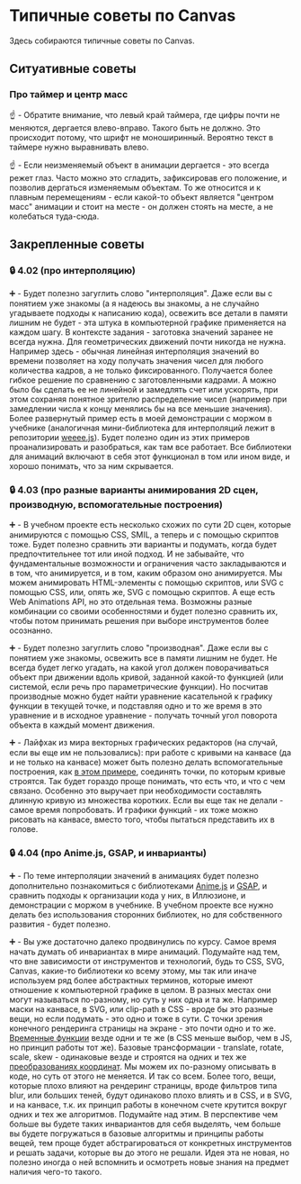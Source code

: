 # Типичные советы по Canvas


Здесь собираются типичные советы по Canvas.


## Ситуативные советы


### Про таймер и центр масс

:point_up: - Обратите внимание, что левый край таймера, где цифры почти не меняются, дергается влево-вправо. Такого быть не должно. Это происходит потому, что шрифт не моноширинный. Вероятно текст в таймере нужно выравнивать влево.

:point_up: - Если неизменяемый объект в анимации дергается - это всегда режет глаз. Часто можно это сгладить, зафиксировав его положение, и позволив дергаться изменяемым объектам. То же относится и к плавным перемещениям - если какой-то объект является "центром масс" анимации и стоит на месте - он должен стоять на месте, а не колебаться туда-сюда.


## Закрепленные советы


### :lock: 4.02 (про интерполяцию)

:heavy_plus_sign: - Будет полезно загуглить слово "интерполяция". Даже если вы с понятием уже знакомы (а я надеюсь вы знакомы, а не случайно угадываете подходы к написанию кода), освежить все детали в памяти лишним не будет - эта штука в компьютерной графике применяется на каждом шагу. В контексте задания - заготовка значений заранее не всегда нужна. Для геометрических движений почти никогда не нужна. Например здесь - обычная линейная интерполяция значений во времени позволяет на ходу получать значения чисел для любого количества кадров, а не только фиксированного. Получается более гибкое решение по сравнению с заготовленными кадрами. А можно было бы сделать ее не линейной и замедлять счет или ускорять, при этом сохраняя понятное зрителю распределение чисел (например при замедлении числа к концу менялись бы на все меньшие значения). Более развернутый пример есть в моей демонстрации с моржом в учебнике (аналогичная мини-библиотека для интерполяций лежит в репозитории [weeee.js](https://github.com/sfi0zy/weeee)). Будет полезно один из этих примеров проанализировать и разобраться, как там все работает. Все библиотеки для анимаций включают в себя этот функционал в том или ином виде, и хорошо понимать, что за ним скрывается.


### :lock: 4.03 (про разные варианты анимирования 2D сцен, производную, вспомогательные построения)

:heavy_plus_sign: - В учебном проекте есть несколько схожих по сути 2D сцен, которые анимируются с помощью CSS, SMIL, а теперь и с помощью скриптов тоже. Будет полезно сравнить эти варианты и подумать, когда будет предпочтительнее тот или иной подход. И не забывайте, что фундаментальные возможности и ограничения часто закладываются и в том, что анимируется, и в том, каким образом оно анимируется. Мы можем анимировать HTML-элементы с помощью скриптов, или SVG с помощью CSS, или, опять же, SVG с помощью скриптов. А еще есть Web Animations API, но это отдельная тема. Возможны разные комбинации со своими особенностями и будет полезно сравнить их, чтобы потом принимать решения при выборе инструментов более осознанно.

:heavy_plus_sign: - Будет полезно загуглить слово "производная". Даже если вы с понятием уже знакомы, освежить все в памяти лишним не будет. Не всегда будет легко угадать, на какой угол должен поворачиваться объект при движении вдоль кривой, заданной какой-то функцией (или системой, если речь про параметрические функции). Но посчитав производные можно будет найти уравнение касательной к графику функции в текущей точке, и подставляя одно и то же время в это уравнение и в исходное уравнение - получать точный угол поворота объекта в каждый момент движения.

:heavy_plus_sign: - Лайфхак из мира векторных графических редакторов (на случай, если вы еще им не пользовались): при работе с кривыми на канвасе (да и не только на канвасе) может быть полезно делать вспомогательные построения, как [в этом примере](https://codepen.io/sfi0zy/pen/VwKgQPB), соединять точки, по которым кривые строятся. Так будет гораздо проще понимать, что есть что, и что с чем связано. Особенно это выручает при необходимости составлять длинную кривую из множества коротких. Если вы еще так не делали - самое время попробовать. И графики функций - их тоже можно рисовать на канвасе, вместо того, чтобы пытаться представить их в голове.


### :lock: 4.04 (про Anime.js, GSAP, и инварианты)

:heavy_plus_sign: - По теме интерполяции значений в анимациях будет полезно дополнительно познакомиться с библиотеками [Anime.js](https://animejs.com/) и [GSAP](https://greensock.com/gsap/), и сравнить подходы к организации кода у них, в Иллюзионе, и демонстрации с моржом в учебнике. В учебном проекте все нужно делать без использования сторонних библиотек, но для собственного развития - будет полезно.

:heavy_plus_sign: - Вы уже достаточно далеко продвинулись по курсу. Самое время начать думать об инвариантах в мире анимаций. Подумайте над тем, что вне зависимости от инструментов и технологий, будь то CSS, SVG, Canvas, какие-то библиотеки ко всему этому, мы так или иначе используем ряд более абстрактных терминов, которые имеют отношение к компьютерной графике в целом. В разных местах они могут называться по-разному, но суть у них одна и та же. Например маски на канвасе, в SVG, или clip-path в CSS - вроде бы это разные вещи, но если подумать - это одно и тоже в сути. С точки зрения конечного рендеринга страницы на экране - это почти одно и то же. [Временные функции](https://habr.com/ru/post/518006/) везде одни и те же (в CSS меньше выбор, чем в JS, но принцип работы тот же). Базовые трансформации - translate, rotate, scale, skew - одинаковые везде и строятся на одних и тех же [преобразованиях координат](https://habr.com/ru/post/520078/). Мы можем их по-разному описывать в коде, но суть от этого не меняется. И так со всем. Более того, вещи, которые плохо влияют на рендеринг страницы, вроде фильтров типа blur, или больших теней, будут одинаково плохо влиять и в CSS, и в SVG, и на канвасе, т.к. их принцип работы в конечном счете крутится вокруг одних и тех же алгоритмов. Подумайте над этим. В перспективе чем больше вы будете таких инвариантов для себя выделять, чем больше вы будете погружаться в базовые алгоритмы и принципы работы вещей, тем проще будет абстрагироваться от конкретных инструментов и решать задачи, которые вы до этого не решали. Идея эта не новая, но полезно иногда о ней вспомнить и осмотреть новые знания на предмет наличия чего-то такого.

